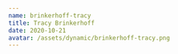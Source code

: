 ```yaml
---
name: brinkerhoff-tracy
title: Tracy Brinkerhoff
date: 2020-10-21
avatar: /assets/dynamic/brinkerhoff-tracy.png
---
```

